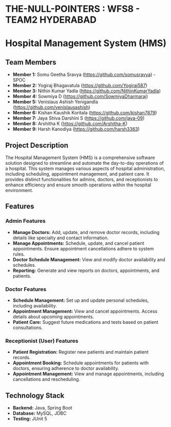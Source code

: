 # THE-NULL-POINTERS : WFS8 - TEAM2 HYDERABAD

# Hospital Management System (HMS)

## Team Members
- **Member 1:** Somu Geetha Sravya (https://github.com/somusravya) - SPOC
- **Member 2:** Yogiraj Bhagavatula (https://github.com/Yogiraj587)
- **Member 3:** Nithin Kumar Yadla (https://github.com/NithinKumarYadla)
- **Member 4:** Sowmiya D (https://github.com/SowmiyaDharmaraj)
- **Member 5:** Venislaus Ashish Yenigandla (https://github.com/venislausashish)
- **Member 6:** Kishan Kaushik Koritala (https://github.com/kishan7879)
- **Member 7:** Jaya Shiva Darshini S (https://github.com/jaya-09)
- **Member 8:** Arshitha K (https://github.com/Arshitha-K)
- **Member 9:** Harsh Kanodiya (https://github.com/harsh3363)


## Project Description

The Hospital Management System (HMS) is a comprehensive software solution designed to streamline and automate the day-to-day operations of a hospital. This system manages various aspects of hospital administration, including scheduling, appointment management, and patient care. It provides distinct functionalities for admins, doctors, and receptionists to enhance efficiency and ensure smooth operations within the hospital environment.

## Features

### Admin Features
- **Manage Doctors:** Add, update, and remove doctor records, including details like specialty and contact information.
- **Manage Appointments:** Schedule, update, and cancel patient appointments. Ensure appointment cancellations adhere to system rules.
- **Doctor Schedule Management:** View and modify doctor availability and schedules.
- **Reporting:** Generate and view reports on doctors, appointments, and patients.

### Doctor Features
- **Schedule Management:** Set up and update personal schedules, including availability.
- **Appointment Management:** View and cancel appointments. Access details about upcoming appointments.
- **Patient Care:** Suggest future medications and tests based on patient consultations.

### Receptionist (User) Features
- **Patient Registration:** Register new patients and maintain patient records.
- **Appointment Booking:** Schedule appointments for patients with doctors, ensuring adherence to doctor availability.
- **Appointment Management:** View and manage appointments, including cancellations and rescheduling.

## Technology Stack
- **Backend:** Java, Spring Boot
- **Database:** MySQL, JDBC
- **Testing:** JUnit 5

